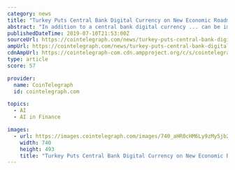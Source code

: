 ```yaml
---
category: news
title: "Turkey Puts Central Bank Digital Currency on New Economic Roadmap"
abstract: "In addition to a central bank digital currency ... can be improved by emerging technologies such as big data, artificial intelligence and blockchain. Turkish Vice President Fuat Oktay presented ..."
publishedDateTime: 2019-07-10T21:53:00Z
sourceUrl: https://cointelegraph.com/news/turkey-puts-central-bank-digital-currency-on-new-economic-roadmap
ampUrl: https://cointelegraph.com/news/turkey-puts-central-bank-digital-currency-on-new-economic-roadmap/amp
cdnAmpUrl: https://cointelegraph-com.cdn.ampproject.org/c/s/cointelegraph.com/news/turkey-puts-central-bank-digital-currency-on-new-economic-roadmap/amp
type: article
score: 57

provider:
  name: CoinTelegraph
  id: cointelegraph.com

topics:
  - AI
  - AI in Finance

images:
  - url: https://images.cointelegraph.com/images/740_aHR0cHM6Ly9zMy5jb2ludGVsZWdyYXBoLmNvbS9zdG9yYWdlL3VwbG9hZHMvdmlldy8yOTA0YzAwMGQ4ZmFkMjM2NjU1OTE2Nzg5MTJiNjI5NS5qcGc=.jpg
    width: 740
    height: 493
    title: "Turkey Puts Central Bank Digital Currency on New Economic Roadmap"
---
```

